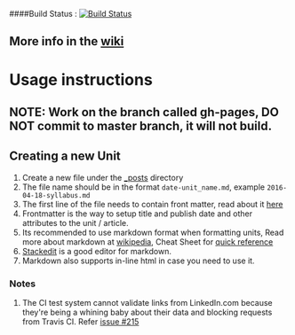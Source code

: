 ####Build Status : [![Build Status](https://travis-ci.org/css566/css566.github.io.svg?branch=master)](https://travis-ci.org/css566/css566.github.io)

## More info in the [wiki](https://github.com/css566/css566.github.io/wiki)


# Usage instructions

## NOTE: Work on the branch called gh-pages, DO NOT commit to master branch, it will not build.

## Creating a new Unit 
1. Create a new file under the [_posts](_posts) directory
2. The file name should be in the format `date-unit_name.md`, example `2016-04-18-syllabus.md`
3. The first line of the file needs to contain front matter, read about it [here](https://jekyllrb.com/docs/frontmatter/)
4. Frontmatter is the way to setup title and publish date and other attributes to the unit / article.
3. Its recommended to use markdown format when formatting units, Read more about markdown at [wikipedia](https://en.wikipedia.org/wiki/Markdown#Example), Cheat Sheet for [quick reference](https://github.com/adam-p/markdown-here/wiki/Markdown-Cheatsheet)
4. [Stackedit](https://stackedit.io/editor) is a good editor for markdown. 
5. Markdown also supports in-line html in case you need to use it.


### Notes

1. The CI test system cannot validate links from LinkedIn.com because they're being a whining baby about their data and blocking requests from Travis CI. Refer [issue #215](https://github.com/gjtorikian/html-proofer/issues/215)

